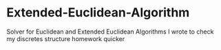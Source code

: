 # Extended-Euclidean-Algorithm
Solver for Euclidean and Extended Euclidean Algorithms I wrote to check my discretes structure homework quicker
